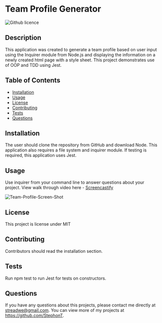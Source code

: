 # Team Profile Generator
![Github licence](http://img.shields.io/badge/license-MIT-blue.svg)

## Description

This application was created to generate a team profile based on user input using the Inquirer module from Node.js and displaying the information on a newly created html page with a style sheet. This project demonstrates use of OOP and TDD using Jest.

## Table of Contents
  * [Installation](#installation)
  * [Usage](#usage)
  * [License](#license)
  * [Contributing](#contributing)
  * [Tests](#tests)
  * [Questions](#questions)

## Installation

The user should clone the repository from GitHub and download Node. This application also requires a file system and inquirer module. If testing is required, this application uses Jest.

## Usage

Use inquirer from your command line to answer questions about your project. View walk through video here - <a href="https://drive.google.com/file/d/183TzlSkbW8XUCwRVQipaz6v2K2h57mCE/view">Screencastify</a>

![Team-Profile-Screen-Shot](https://user-images.githubusercontent.com/104699408/179137585-824186fe-459f-4d92-bb12-e2a29733cba2.jpg)


## License

This project is license under MIT

## Contributing 

Contributors should read the installation section.

## Tests

Run npm test to run Jest for tests on constructors.

## Questions

If you have any questions about this projects, please contact me directly at streadwe@gmail.com. You can view more of my projects at https://github.com/StephonT.
